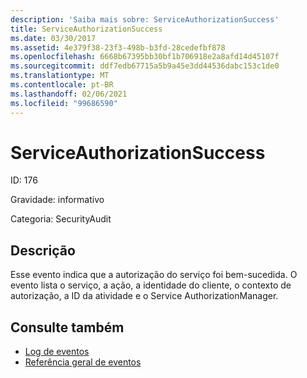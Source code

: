 ```yaml
---
description: 'Saiba mais sobre: ServiceAuthorizationSuccess'
title: ServiceAuthorizationSuccess
ms.date: 03/30/2017
ms.assetid: 4e379f38-23f3-498b-b3fd-28cedefbf878
ms.openlocfilehash: 6668b67395bb30bf1b706918e2a8afd14d45107f
ms.sourcegitcommit: ddf7edb67715a5b9a45e3dd44536dabc153c1de0
ms.translationtype: MT
ms.contentlocale: pt-BR
ms.lasthandoff: 02/06/2021
ms.locfileid: "99686590"
---
```

# <a name="serviceauthorizationsuccess"></a>ServiceAuthorizationSuccess

ID: 176  
  
 Gravidade: informativo  
  
 Categoria: SecurityAudit  
  
## <a name="description"></a>Descrição  

 Esse evento indica que a autorização do serviço foi bem-sucedida. O evento lista o serviço, a ação, a identidade do cliente, o contexto de autorização, a ID da atividade e o Service AuthorizationManager.  
  
## <a name="see-also"></a>Consulte também

- [Log de eventos](index.md)
- [Referência geral de eventos](events-general-reference.md)
